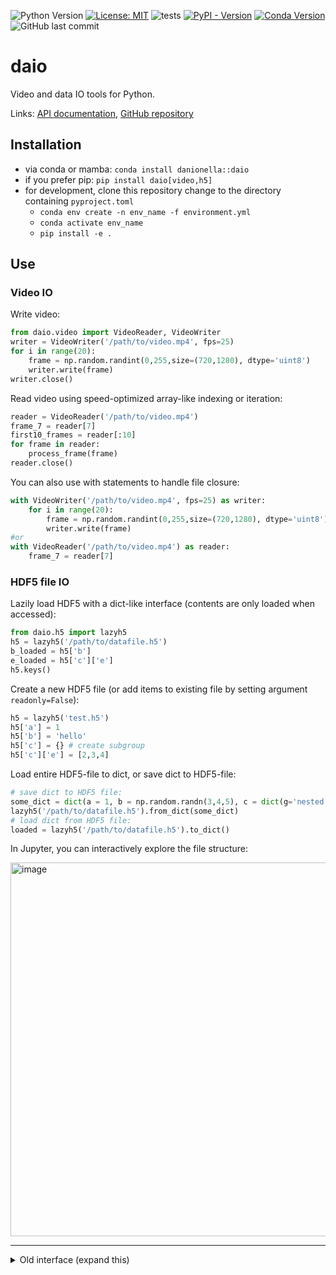 ![Python Version](https://img.shields.io/badge/python-3.8+-blue)
[![License: MIT](https://img.shields.io/badge/License-MIT-yellow.svg)](https://opensource.org/licenses/MIT)
![tests](https://github.com/danionella/daio/actions/workflows/test.yml/badge.svg)
[![PyPI - Version](https://img.shields.io/pypi/v/daio)](https://pypi.org/project/daio/)
[![Conda Version](https://img.shields.io/conda/v/danionella/daio)](https://anaconda.org/danionella/daio)
![GitHub last commit](https://img.shields.io/github/last-commit/danionella/daio)

# daio
Video and data IO tools for Python.

Links: [API documentation](http://danionella.github.io/daio), [GitHub repository](https://github.com/danionella/daio)

## Installation
- via conda or mamba: `conda install danionella::daio `
- if you prefer pip: `pip install daio[video,h5]`
- for development, clone this repository change to the directory containing `pyproject.toml` 
    - `conda env create -n env_name -f environment.yml`
    - `conda activate env_name`
    - `pip install -e .`

## Use 

### Video IO

Write video:
```python
from daio.video import VideoReader, VideoWriter
writer = VideoWriter('/path/to/video.mp4', fps=25)
for i in range(20):
    frame = np.random.randint(0,255,size=(720,1280), dtype='uint8')
    writer.write(frame)
writer.close()
```

Read video using speed-optimized array-like indexing or iteration:
```python
reader = VideoReader('/path/to/video.mp4')
frame_7 = reader[7]
first10_frames = reader[:10]
for frame in reader:
    process_frame(frame)
reader.close()
```

You can also use with statements to handle file closure:
```python
with VideoWriter('/path/to/video.mp4', fps=25) as writer:
    for i in range(20):
        frame = np.random.randint(0,255,size=(720,1280), dtype='uint8')
        writer.write(frame)
#or
with VideoReader('/path/to/video.mp4') as reader:
    frame_7 = reader[7]
```

### HDF5 file IO

Lazily load HDF5 with a dict-like interface (contents are only loaded when accessed):
```python
from daio.h5 import lazyh5
h5 = lazyh5('/path/to/datafile.h5')
b_loaded = h5['b']
e_loaded = h5['c']['e']
h5.keys()
```

Create a new HDF5 file (or add items to existing file by setting argument `readonly=False`):
```python
h5 = lazyh5('test.h5')
h5['a'] = 1
h5['b'] = 'hello'
h5['c'] = {} # create subgroup
h5['c']['e'] = [2,3,4]
```

Load entire HDF5-file to dict, or save dict to HDF5-file:
```python
# save dict to HDF5 file:
some_dict = dict(a = 1, b = np.random.randn(3,4,5), c = dict(g='nested'), d = 'some_string')
lazyh5('/path/to/datafile.h5').from_dict(some_dict)
# load dict from HDF5 file:
loaded = lazyh5('/path/to/datafile.h5').to_dict()
```

In Jupyter, you can interactively explore the file structure:

<img width="598" alt="image" src="https://github.com/user-attachments/assets/878d4af6-ce26-4ec3-9ba5-2701fba1c07e">


-----
<details><summary>Old interface (expand this)</summary>
    
```python
from daio.h5 import save_to_h5, load_from_h5
# save dict to HDF5 file:
some_dict = dict(a = 1, b = np.random.randn(3,4,5), c = dict(g='nested'), d = 'some_string')
save_to_h5('/path/to/datafile.h5', some_dict)
# load dict from HDF5 file:
dict_loaded = load_from_h5('/path/to/datafile.h5')
```

</details>
